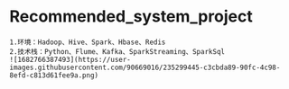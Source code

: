 # Recommended_system_project
	1.环境：Hadoop、Hive、Spark、Hbase、Redis
	2.技术栈：Python、Flume、Kafka、SparkStreaming、SparkSql
	![1682766387493](https://user-images.githubusercontent.com/90669016/235299445-c3cbda89-90fc-4c98-8efd-c813d61fee9a.png)


